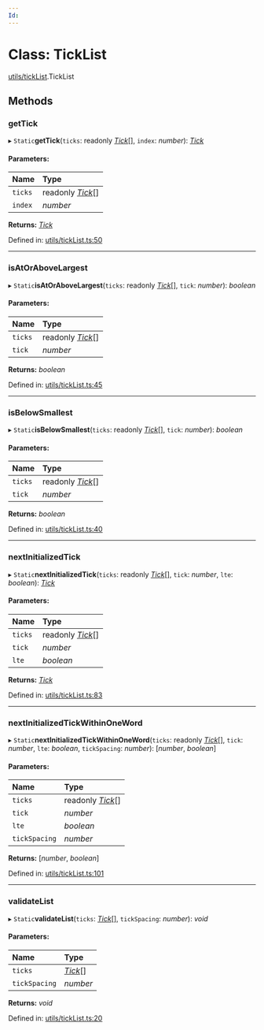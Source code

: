 ```yaml
---
Id: 
---
```


# Class: TickList

[utils/tickList](../modules/utils_ticklist.md).TickList

## Methods

### getTick

▸ `Static`**getTick**(`ticks`: readonly [*Tick*](entities_tick.tick.md)[], `index`: *number*): [*Tick*](entities_tick.tick.md)

#### Parameters:

| Name | Type |
| :------ | :------ |
| `ticks` | readonly [*Tick*](entities_tick.tick.md)[] |
| `index` | *number* |

**Returns:** [*Tick*](entities_tick.tick.md)

Defined in: [utils/tickList.ts:50](https://github.com/Uniswap/uniswap-v3-sdk/blob/4a7e393/src/utils/tickList.ts#L50)

___

### isAtOrAboveLargest

▸ `Static`**isAtOrAboveLargest**(`ticks`: readonly [*Tick*](entities_tick.tick.md)[], `tick`: *number*): *boolean*

#### Parameters:

| Name | Type |
| :------ | :------ |
| `ticks` | readonly [*Tick*](entities_tick.tick.md)[] |
| `tick` | *number* |

**Returns:** *boolean*

Defined in: [utils/tickList.ts:45](https://github.com/Uniswap/uniswap-v3-sdk/blob/4a7e393/src/utils/tickList.ts#L45)

___

### isBelowSmallest

▸ `Static`**isBelowSmallest**(`ticks`: readonly [*Tick*](entities_tick.tick.md)[], `tick`: *number*): *boolean*

#### Parameters:

| Name | Type |
| :------ | :------ |
| `ticks` | readonly [*Tick*](entities_tick.tick.md)[] |
| `tick` | *number* |

**Returns:** *boolean*

Defined in: [utils/tickList.ts:40](https://github.com/Uniswap/uniswap-v3-sdk/blob/4a7e393/src/utils/tickList.ts#L40)

___

### nextInitializedTick

▸ `Static`**nextInitializedTick**(`ticks`: readonly [*Tick*](entities_tick.tick.md)[], `tick`: *number*, `lte`: *boolean*): [*Tick*](entities_tick.tick.md)

#### Parameters:

| Name | Type |
| :------ | :------ |
| `ticks` | readonly [*Tick*](entities_tick.tick.md)[] |
| `tick` | *number* |
| `lte` | *boolean* |

**Returns:** [*Tick*](entities_tick.tick.md)

Defined in: [utils/tickList.ts:83](https://github.com/Uniswap/uniswap-v3-sdk/blob/4a7e393/src/utils/tickList.ts#L83)

___

### nextInitializedTickWithinOneWord

▸ `Static`**nextInitializedTickWithinOneWord**(`ticks`: readonly [*Tick*](entities_tick.tick.md)[], `tick`: *number*, `lte`: *boolean*, `tickSpacing`: *number*): [*number*, *boolean*]

#### Parameters:

| Name | Type |
| :------ | :------ |
| `ticks` | readonly [*Tick*](entities_tick.tick.md)[] |
| `tick` | *number* |
| `lte` | *boolean* |
| `tickSpacing` | *number* |

**Returns:** [*number*, *boolean*]

Defined in: [utils/tickList.ts:101](https://github.com/Uniswap/uniswap-v3-sdk/blob/4a7e393/src/utils/tickList.ts#L101)

___

### validateList

▸ `Static`**validateList**(`ticks`: [*Tick*](entities_tick.tick.md)[], `tickSpacing`: *number*): *void*

#### Parameters:

| Name | Type |
| :------ | :------ |
| `ticks` | [*Tick*](entities_tick.tick.md)[] |
| `tickSpacing` | *number* |

**Returns:** *void*

Defined in: [utils/tickList.ts:20](https://github.com/Uniswap/uniswap-v3-sdk/blob/4a7e393/src/utils/tickList.ts#L20)
